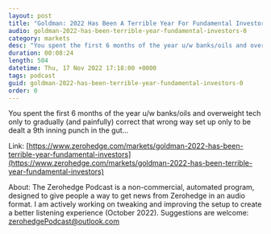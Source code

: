 ```yaml
---
layout: post
title: "Goldman: 2022 Has Been A Terrible Year For Fundamental Investors"
audio: goldman-2022-has-been-terrible-year-fundamental-investors-0
category: markets
desc: "You spent the first 6 months of the year u/w banks/oils and overweight tech only to gradually (and painfully) correct that wrong way set up only to be dealt a 9th inning punch in the gut..."
duration: 00:08:24
length: 504
datetime: Thu, 17 Nov 2022 17:18:00 +0000
tags: podcast
guid: goldman-2022-has-been-terrible-year-fundamental-investors-0
order: 0
---
```

You spent the first 6 months of the year u/w banks/oils and overweight tech only to gradually (and painfully) correct that wrong way set up only to be dealt a 9th inning punch in the gut...

Link: [https://www.zerohedge.com/markets/goldman-2022-has-been-terrible-year-fundamental-investors](https://www.zerohedge.com/markets/goldman-2022-has-been-terrible-year-fundamental-investors)

About: The Zerohedge Podcast is a non-commercial, automated program, designed to give people a way to get news from Zerohedge in an audio format.  I am actively working on tweaking and improving the setup to create a better listening experience (October 2022).  Suggestions are welcome: [zerohedgePodcast@outlook.com](mailto:zerohedgePodcast@outlook.com)